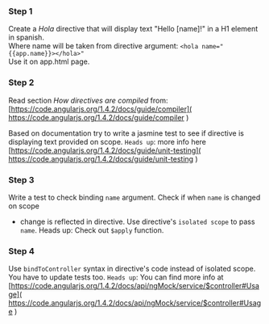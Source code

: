 ### Step 1  
Create a *Hola* directive that will display text "Hello [name]!" in a H1 element in spanish.   
Where name will be taken from directive argument:
`````<hola name="{{app.name}}></hola>"`````  
Use it on app.html page.

### Step 2

Read section *How directives are compiled* from: 
[https://code.angularjs.org/1.4.2/docs/guide/compiler]( https://code.angularjs.org/1.4.2/docs/guide/compiler )

Based on documentation try to write a jasmine test to see if directive is displaying
 text provided on scope.
`Heads up`: more info here
 [https://code.angularjs.org/1.4.2/docs/guide/unit-testing]( https://code.angularjs.org/1.4.2/docs/guide/unit-testing )

### Step 3
Write a test to check binding `name` argument. Check if when `name` is changed on scope
 - change is reflected in directive. Use directive's `isolated scope` to pass `name`.
Heads up: Check out `$apply` function.

### Step 4
Use `bindToController` syntax in directive's code instead of isolated scope.
You have to update tests too.
`Heads up`: You can find more info at
 [https://code.angularjs.org/1.4.2/docs/api/ngMock/service/$controller#Usage]( https://code.angularjs.org/1.4.2/docs/api/ngMock/service/$controller#Usage )


